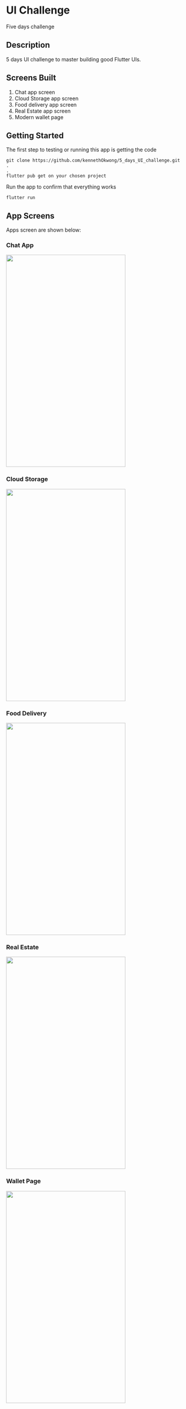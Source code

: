 # UI Challenge

Five days challenge

## Description
5 days UI challenge to master building good Flutter UIs.

## Screens Built
1. Chat app screen
2. Cloud Storage app screen
3. Food delivery app screen
4. Real Estate app screen
5. Modern wallet page

## Getting Started
The first step to testing or running this app is getting the code

    git clone https://github.com/kennethOkwong/5_days_UI_challenge.git
    .
    .
    flutter pub get on your chosen project

Run the app to confirm that everything works
    
    flutter run

## App Screens
Apps screen are shown below:

### Chat App
<img src="./readMe_screenshots/chat.png" width="324" height="576">

### Cloud Storage
<img src="./readMe_screenshots/cloud.png" width="324" height="576">

### Food Delivery
<img src="./readMe_screenshots/food.png" width="324" height="576">

### Real Estate
<img src="./readMe_screenshots/estate.png" width="324" height="576">

### Wallet Page
<img src="./readMe_screenshots/wallet.png" width="324" height="576">

